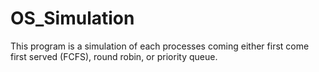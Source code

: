 # OS_Simulation
This program is a simulation of each processes coming either first come first served (FCFS), round robin, or priority queue.
